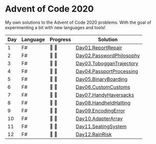 # Advent of Code 2020

My own solutions to the Advent of Code 2020 problems.
With the goal of experimenting a bit with new languages and tools!

| Day | Language | Progress        | Solution |
| --- | -------- | --------        | -------- |
|  1  | F#       | :star2: :star2: | [Day01.ReportRepair](https://github.com/Lerke/AdventOfCode2020/tree/master/Day01.ReportRepair)
|  2  | F#       | :star2: :star2: | [Day02.PasswordPhilosophy](https://github.com/Lerke/AdventOfCode2020/tree/master/Day02.PasswordPhilosophy)
|  3  | F#       | :star2: :star2: | [Day03.TobogganTrajectory](https://github.com/Lerke/AdventOfCode2020/tree/master/Day03.TobogganTrajectory)
|  4  | F#       | :star2: :star2: | [Day04.PassportProcessing](https://github.com/Lerke/AdventOfCode2020/tree/master/Day04.PassportProcessing)
|  5  | F#       | :star2: :star2: | [Day05.BinaryBoarding](https://github.com/Lerke/AdventOfCode2020/tree/master/Day05.BinaryBoarding)
|  6  | F#       | :star2: :star2: | [Day06.CustomCustoms](https://github.com/Lerke/AdventOfCode2020/tree/master/Day06.CustomCustoms)
|  7  | F#       | :star2: :star2: | [Day07.HandyHaversacks](https://github.com/Lerke/AdventOfCode2020/tree/master/Day07.HandyHaversacks)
|  8  | F#       | :star2: :star2: | [Day08.HandheldHalting](https://github.com/Lerke/AdventOfCode2020/tree/master/Day08.HandheldHalting)
|  9  | F#       | :star2: :star2: | [Day09.EncodingError](https://github.com/Lerke/AdventOfCode2020/tree/master/Day09.EncodingError)
|  10  | F#       | :star2: :star2: | [Day10.AdapterArray](https://github.com/Lerke/AdventOfCode2020/tree/master/Day10.AdapterArray)
|  11  | F#       | :star2: :star2: | [Day11.SeatingSystem](https://github.com/Lerke/AdventOfCode2020/tree/master/Day11.SeatingSystem)
|  12  | F#       | :star2: :star2: | [Day12.RainRisk](https://github.com/Lerke/AdventOfCode2020/tree/master/Day12.RainRisk)
